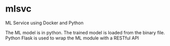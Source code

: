 # mlsvc
ML Service using Docker and Python

The ML model is in python. The trained model is loaded from the binary file.
Python Flask is used to wrap the ML module with a RESTful API
